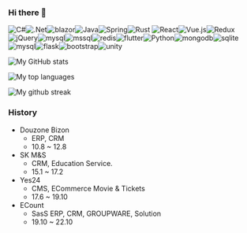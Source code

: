 ### Hi there 👋

<img alt="C#" src="https://img.shields.io/badge/c%23-%23239120.svg?&style=for-the-badge&logo=c-sharp&logoColor=white"/><img alt=".Net" src="https://img.shields.io/badge/.NET-5C2D91?style=for-the-badge&logo=.net&logoColor=white"/><img alt="blazor" src="https://img.shields.io/badge/blazor-512BD4?style=for-the-badge&logo=blazor&logoColor=white"/><img alt="Java" src="https://img.shields.io/badge/java-%23ED8B00.svg?&style=for-the-badge&logo=java&logoColor=white"/><img alt="Spring" src="https://img.shields.io/badge/spring-%236DB33F.svg?&style=for-the-badge&logo=spring&logoColor=white"/><img alt="Rust" src="https://img.shields.io/badge/rust-%23000000.svg?&style=for-the-badge&logo=rust&logoColor=white"/>
<img alt="React" src="https://img.shields.io/badge/react-%2320232a.svg?&style=for-the-badge&logo=react&logoColor=%2361DAFB"/><img alt="Vue.js" src="https://img.shields.io/badge/vuejs-%2335495e.svg?&style=for-the-badge&logo=vue.js&logoColor=%234FC08D"/><img alt="Redux" src="https://img.shields.io/badge/redux-%23593d88.svg?&style=for-the-badge&logo=redux&logoColor=white"/><img alt="jQuery" src="https://img.shields.io/badge/jquery-%230769AD.svg?&style=for-the-badge&logo=jquery&logoColor=white"/><img alt="mysql" src="https://img.shields.io/badge/Mysql-4479A1?style=for-the-badge&logo=Mysql&logoColor=white"/><img alt="mssql" src="https://img.shields.io/badge/SqlServer-CC2927?style=for-the-badge&logo=Microsoft%20SQL%20Server&logoColor=white"/><img alt="redis" src="https://img.shields.io/badge/redis-DC382D?style=for-the-badge&logo=redis&logoColor=white"/><img alt="flutter" src="https://img.shields.io/badge/Flutter-%2302569B.svg?style=for-the-badge&logo=Flutter&logoColor=white"/><img alt="Python" src ="https://img.shields.io/badge/Python-3776AB.svg?&style=for-the-badge&logo=Python&logoColor=white"/><img alt="mongodb" src="https://img.shields.io/badge/MongoDB-%234ea94b.svg?style=for-the-badge&logo=mongodb&logoColor=white"/><img alt="sqlite" src="https://img.shields.io/badge/SQLite-%2307405e.svg?style=for-the-badge&logo=sqlite&logoColor=white"/><img alt="mysql" src="https://img.shields.io/badge/MySQL-4479A1?style=for-the-badge&logo=mysql&logoColor=fff"/><img alt="flask" src="https://img.shields.io/badge/Flask-000?style=for-the-badge&logo=flask&logoColor=fff"/><img alt="bootstrap" src="https://img.shields.io/badge/Bootstrap-7952B3?style=for-the-badge&logo=bootstrap&logoColor=fff"/><img alt="unity" src="https://img.shields.io/badge/Unity-%23000000.svg?style=for-the-badge&logo=unity&logoColor=white"/>

![My GitHub stats](https://github-readme-stats.vercel.app/api?username=nameofSEOKWONHONG)

![My top languages](https://github-readme-stats.vercel.app/api/top-langs/?username=nameofSEOKWONHONG&theme=blue-green)

![My github streak](https://github-readme-streak-stats.herokuapp.com/?user=nameofSEOKWONHONG&theme=blue-green)

### History
* Douzone Bizon
  * ERP, CRM
  * 10.8 ~ 12.8
* SK M&S
  * CRM, Education Service. 
  * 15.1 ~ 17.2
* Yes24
  * CMS, ECommerce Movie & Tickets
  * 17.6 ~ 19.10
* ECount
  * SasS ERP, CRM, GROUPWARE, Solution
  * 19.10 ~ 22.10  
    
<!--
**nameofSEOKWONHONG/nameofSEOKWONHONG** is a ✨ _special_ ✨ repository because its `README.md` (this file) appears on your GitHub profile.

Here are some ideas to get you started:

- 🔭 I’m currently working on ...
- 🌱 I’m currently learning ...
- 👯 I’m looking to collaborate on ...
- 🤔 I’m looking for help with ...
- 💬 Ask me about ...
- 📫 How to reach me: ...
- 😄 Pronouns: ...
- ⚡ Fun fact: ...
-->

